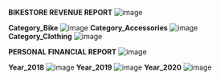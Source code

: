 **BIKESTORE REVENUE REPORT**
![image](https://github.com/user-attachments/assets/1ed710b6-4922-4536-99c9-c10edd7affb2)

**Category_Bike**
![image](https://github.com/user-attachments/assets/0afac40f-70e6-4359-b449-85356ba19eac)
**Category_Accessories**
![image](https://github.com/user-attachments/assets/c542f15f-d331-4404-84af-2c0dfd95bd32)
**Category_Clothing**
![image](https://github.com/user-attachments/assets/46fb9493-3f9d-45dd-9002-41bc71e73cce)

**PERSONAL FINANCIAL REPORT**
![image](https://github.com/user-attachments/assets/630322aa-6583-464b-b7ed-79f325089a0a)

**Year_2018**
![image](https://github.com/user-attachments/assets/77b70ae8-71d1-4961-877b-200152ad44d8)
**Year_2019**
![image](https://github.com/user-attachments/assets/7b323b60-cfcb-4b69-9a75-09257f3014f7)
**Year_2020**
![image](https://github.com/user-attachments/assets/d66cfb17-0db1-4f31-9ff2-dbb3338e33a7)
